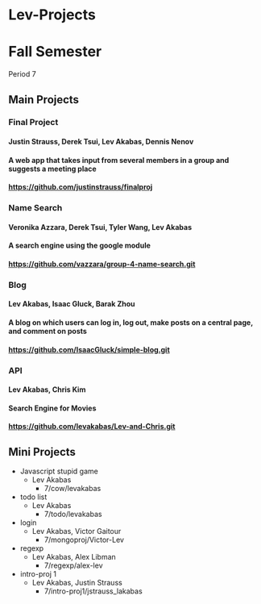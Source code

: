 Lev-Projects
============

# Fall Semester
Period 7

## Main Projects

### Final Project
#### Justin Strauss, Derek Tsui, Lev Akabas, Dennis Nenov
#### A web app that takes input from several members in a group and suggests a meeting place
#### https://github.com/justinstrauss/finalproj

### Name Search
#### Veronika Azzara, Derek Tsui, Tyler Wang, Lev Akabas
#### A search engine using the google module
#### https://github.com/vazzara/group-4-name-search.git

### Blog
#### Lev Akabas, Isaac Gluck, Barak Zhou
#### A blog on which users can log in, log out, make posts on a central page, and comment on posts
#### https://github.com/IsaacGluck/simple-blog.git

### API
#### Lev Akabas, Chris Kim
#### Search Engine for Movies
#### https://github.com/levakabas/Lev-and-Chris.git

## Mini Projects

* Javascript stupid game
  * Lev Akabas
    * 7/cow/levakabas 
* todo list
  * Lev Akabas
    * 7/todo/levakabas  
* login
  * Lev Akabas, Victor Gaitour
    * 7/mongoproj/Victor-Lev
* regexp
  * Lev Akabas, Alex Libman
    * 7/regexp/alex-lev
* intro-proj 1
  * Lev Akabas, Justin Strauss
    * 7/intro-proj1/jstrauss_lakabas
 

